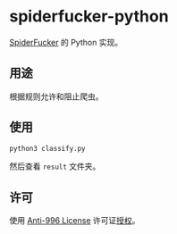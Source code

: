 # spiderfucker-python

[SpiderFucker](https://github.com/FastGitORG/SpiderFucker/) 的 Python 实现。

## 用途

根据规则允许和阻止爬虫。

## 使用

```bash
python3 classify.py
```

然后查看 `result` 文件夹。

## 许可

使用 [Anti-996 License](https://github.com/kattgu7/Anti-996-License) 许可证[授权](https://github.com/Kinetix-Lee/spiderfucker-python/blob/master/LICENSE)。
